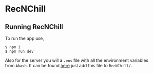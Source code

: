 # RecNChill

## Running RecNChill

To run the app use,

```
$ npm i
$ npm run dev
```

Also for the server you will a `.env` file with all the environment variables from `Akash`. It can be found [here](https://drive.google.com/file/d/1z3L00XkXSd6gWecXWQvB8gns2HStZGgh/view?usp=sharing) just add this file to `RecNChill/`.
